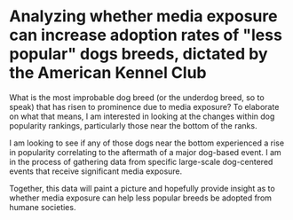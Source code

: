 # Analyzing whether media exposure can increase adoption rates of "less popular" dogs breeds, dictated by the American Kennel Club
What is the most improbable dog breed (or the underdog breed, so to speak) that has risen to prominence due to media exposure? To elaborate on what that means, I am interested in looking at the changes within dog popularity rankings, particularly those near the bottom of the ranks. 

I am looking to see if any of those dogs near the bottom experienced a rise in popularity correlating to the aftermath of a major dog-based event. I am in the process of gathering data from specific large-scale dog-centered events that receive significant media exposure.

Together, this data will paint a picture and hopefully provide insight as to whether media exposure can help less popular breeds be adopted from humane societies.
